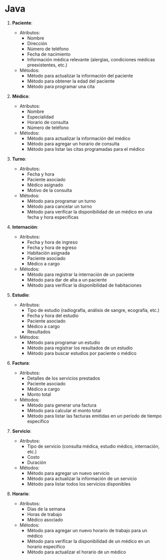 # Java

1. **Paciente**:
   - Atributos:
     - Nombre
     - Dirección
     - Número de teléfono
     - Fecha de nacimiento
     - Información médica relevante (alergias, condiciones médicas preexistentes, etc.)
   - Métodos:
     - Método para actualizar la información del paciente
     - Método para obtener la edad del paciente
     - Método para programar una cita

2. **Médico**:
   - Atributos:
     - Nombre
     - Especialidad
     - Horario de consulta
     - Número de teléfono
   - Métodos:
     - Método para actualizar la información del médico
     - Método para agregar un horario de consulta
     - Método para listar las citas programadas para el médico

3. **Turno**:
   - Atributos:
     - Fecha y hora
     - Paciente asociado
     - Médico asignado
     - Motivo de la consulta
   - Métodos:
     - Método para programar un turno
     - Método para cancelar un turno
     - Método para verificar la disponibilidad de un médico en una fecha y hora específicas

4. **Internación**:
   - Atributos:
     - Fecha y hora de ingreso
     - Fecha y hora de egreso
     - Habitación asignada
     - Paciente asociado
     - Médico a cargo
   - Métodos:
     - Método para registrar la internación de un paciente
     - Método para dar de alta a un paciente
     - Método para verificar la disponibilidad de habitaciones

5. **Estudio**:
   - Atributos:
     - Tipo de estudio (radiografía, análisis de sangre, ecografía, etc.)
     - Fecha y hora del estudio
     - Paciente asociado
     - Médico a cargo
     - Resultados
   - Métodos:
     - Método para programar un estudio
     - Método para registrar los resultados de un estudio
     - Método para buscar estudios por paciente o médico

6. **Factura**:
   - Atributos:
     - Detalles de los servicios prestados
     - Paciente asociado
     - Médico a cargo
     - Monto total
   - Métodos:
     - Método para generar una factura
     - Método para calcular el monto total
     - Método para listar las facturas emitidas en un período de tiempo específico

7. **Servicio**:
   - Atributos:
     - Tipo de servicio (consulta médica, estudio médico, internación, etc.)
     - Costo
     - Duración
   - Métodos:
     - Método para agregar un nuevo servicio
     - Método para actualizar la información de un servicio
     - Método para listar todos los servicios disponibles

8. **Horario**:
   - Atributos:
     - Días de la semana
     - Horas de trabajo
     - Médico asociado
   - Métodos:
     - Método para agregar un nuevo horario de trabajo para un médico
     - Método para verificar la disponibilidad de un médico en un horario específico
     - Método para actualizar el horario de un médico
